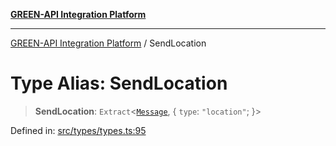 [**GREEN-API Integration Platform**](../README.md)

***

[GREEN-API Integration Platform](../globals.md) / SendLocation

# Type Alias: SendLocation

> **SendLocation**: `Extract`\<[`Message`](Message.md), \{ `type`: `"location"`; \}\>

Defined in: [src/types/types.ts:95](https://github.com/green-api/greenapi-integration/blob/26b7312501b16e05fb46a2946b8bfa77b8bc003e/src/types/types.ts#L95)
